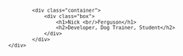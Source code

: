 <svg fill="none" viewBox="0 0 600 300" width="600" height="300" xmlns="http://www.w3.org/2000/svg">
  <foreignObject width="100%" height="100%">
    <div xmlns="http://www.w3.org/1999/xhtml">
			<style>
			@import url('https://fonts.googleapis.com/css2?family=Work+Sans:wght@400;700&display=swap');
				.container {
					display: block;
					width: 100%;
					height: 300px;
					background-color: #3B4251;
					color: #F8F9FA;
					font-family: 'Work Sans', sans-serif;
					margin: 0;
					padding: 0;
					line-height: 1;
					border: 0;
					font-size: 100%;
				}
				.box {
					padding: 16px;
				}
				h1 {
					font-weight: 700;
					margin: 0 0 24px 0;
					padding: 0;
					font-size: 72px;
				}
				h2 {
					font-weight: 400;
					margin: 0;
					padding: 0;
					font-size: 24px;
				}
			</style>

			<div class="container">
				<div class="box">
					<h1>Nick <br/>Ferguson</h1>
					<h2>Developer, Dog Trainer, Student</h2>
				</div>
			</div>
    </div>
  </foreignObject>
</svg>
